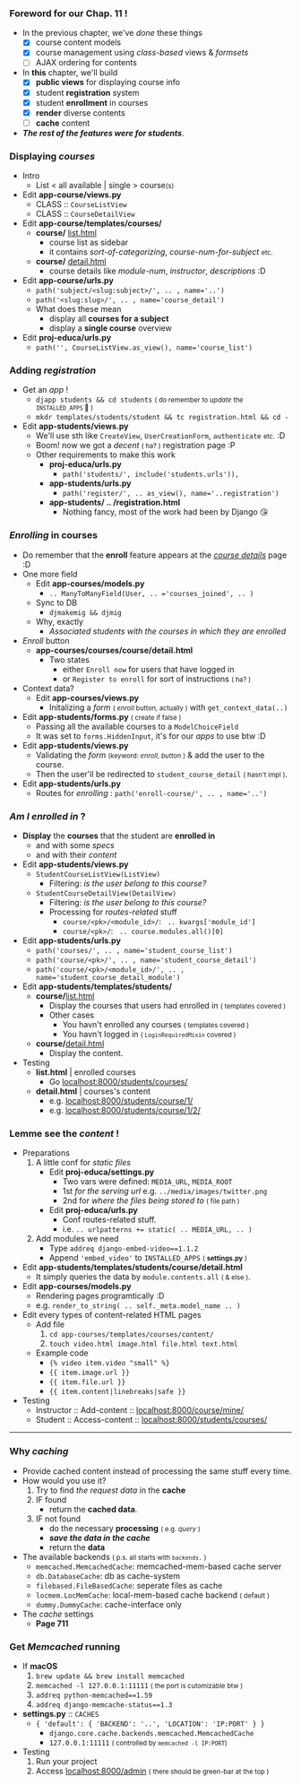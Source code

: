 ### Foreword for our Chap. 11 !
- In the previous chapter, we've *done* these things 
    - [x] course content models 
    - [x] course management using *class-based* views & *formsets*
    - [ ] AJAX ordering for contents
- In **this** chapter, we'll build 
    - [x] **public views** for displaying course info 
    - [x] student **registration** system
    - [x] student **enrollment** in courses 
    - [x] **render** diverse contents 
    - [ ] **cache** content 
- ***The rest of the features were for students***.

### Displaying *courses*
- Intro
    - List < all available | single > course<small>(s)</small>
- Edit **app-course/views.py**
    - CLASS :: ```CourseListView```
    - CLASS :: ```CourseDetailView```
- Edit **app-course/templates/courses/** 
    - **course/** <u>list.html</u>
        - course list as sidebar 
        - it contains *sort-of-categorizing*, *course-num-for-subject* <small>etc.</small> 
    - **course/** <u>detail.html</u>
        - course details like *module-num*, *instructor*, *descriptions* :D 
- Edit **app-course/urls.py**
    - ```path('subject/<slug:subject>/', .. , name='..')```
    - ```path('<slug:slug>/', .. , name='course_detail')```
    - What does these mean
        - display all **courses for a subject**
        - display a **single course** overview
- Edit **proj-educa/urls.py**
    - ```path('', CourseListView.as_view(), name='course_list')```

### Adding *registration*
- Get an *app* !
    - ```djapp students && cd students``` <small>( do remember to *update* the ```INSTALLED_APPS``` 🤪 )</small>
    - ```mkdr templates/students/student && tc registration.html && cd -```
- Edit **app-students/views.py**
    - We'll use sth like ```CreateView```, ```UserCreationForm```, ```authenticate``` <small>etc.</small> :D 
    - Boom! now we got a *decent* <small>( ha? )</small> registration page :P
    - Other requirements to make this work 
        - **proj-educa/urls.py** 
            - ```path('students/', include('students.urls')),```
        - **app-students/urls.py**
            - ```path('register/', .. as_view(), name='..registration')```
        - **app-students/ .. /registration.html**
            - Nothing fancy, most of the work had been by Django 😘 

### *Enrolling* in courses
- Do remember that the **enroll** feature appears at the <u>*course details*</u> page :D 
- One more field 
    - Edit **app-courses/models.py**
        - ```.. ManyToManyField(User, .. ='courses_joined', .. )```
    - Sync to DB 
        - ```djmakemig && djmig```
    - Why, exactly
        - *Associated students with the courses in which they are enrolled*
- *Enroll* button
    - **app-courses/courses/course/detail.html**
        - Two states 
            - either ```Enroll now``` for users that have logged in
            - or ```Register to enroll``` for sort of instructions <small>( ha? )</small>
- Context data?
    - Edit **app-courses/views.py**
        - Initalizing a *form* <small>( *enroll* button, actually )</small> with ```get_context_data(..)``` 
- Edit **app-students/forms.py** <small>( create if false )</small>
    - Passing all the available courses to a ```ModelChoiceField```
    - It was set to ```forms.HiddenInput```, it's for our *apps* to use btw :D 
- Edit **app-students/views.py** 
    - Validating the *form* <small>(keyword: *enroll*, *button* )</small> & add the user to the course.
    - Then the user'll be redirected to ```student_course_detail``` <small>( hasn't impl )</small>.
- Edit **app-students/urls.py** 
    - Routes for *enrolling* : ```path('enroll-course/', .. , name='..')```

### *Am I enrolled in* ?
- **Display** the **courses** that the student are **enrolled in**
    - and with some *specs*
    - and with their *content*
- Edit **app-students/views.py** 
    - ```StudentCourseListView(ListView)```
        - Filtering: *is the user belong to this course?*
    - ```StudentCourseDetailView(DetailView)```
        - Filtering: *is the user belong to this course?*
        - Processing for *routes-related* stuff
            - ```course/<pk>/<module_id>/```: ``` .. kwargs['module_id']```
            - ```course/<pk>/```: ``` .. course.modules.all()[0]```
- Edit **app-students/urls.py**
    - ```path('courses/', .. , name='student_course_list')```
    - ```path('course/<pk>/', .. , name='student_course_detail')```
    - ```path('course/<pk>/<module_id>/', .. , name='student_course_detail_module')```
- Edit **app-students/templates/students/**
    - **course/**<u>list.html</u>
        - Display the courses that users had enrolled in <small>( templates covered )</small>
        - Other cases
            - You havn't enrolled any courses <small>( templates covered )</small>
            - You havn't logged in <small>( ```LoginRequiredMixin``` covered )</small>
    - **course/**<u>detail.html</u>
        - Display the content.
- Testing
    - **list.html** | enrolled courses
        - Go [localhost:8000/students/courses/](http://127.0.0.1:8000/students/courses/)
    - **detail.html** | courses's content
        - e.g. [localhost:8000/students/course/1/](http://127.0.0.1:8000/students/course/1/)
        - e.g. [localhost:8000/students/course/1/2/](http://127.0.0.1:8000/students/course/1/2/)

### Lemme see the *content* !
- Preparations 
    1. A little conf for *static files*
        - Edit **proj-educa/settings.py**
            - Two vars were defined: ```MEDIA_URL```, ```MEDIA_ROOT```
            - 1st *for the serving url* e.g. ```../media/images/twitter.png```
            - 2nd for *where the files being stored to* <small>( file path )</small>
        - Edit **proj-educa/urls.py**
            - Conf routes-related stuff.
            - i.e. ```.. urlpatterns += static( .. MEDIA_URL, .. )```
    2. Add modules we need
        - Type ```addreq django-embed-video==1.1.2```
        - Append ```'embed_video'``` to ```INSTALLED_APPS``` <small>( **settings.py** )</small>
- Edit **app-students/templates/students/course/detail.html**
    - It simply queries the data by ```module.contents.all``` <small>( & else )</small>.
- Edit **app-courses/models.py**
    - Rendering pages programtically :D 
    - e.g. ```render_to_string( .. self._meta.model_name .. )```
- Edit every types of content-related HTML pages 
    - Add file 
        1. ```cd app-courses/templates/courses/content/```
        2. ```touch video.html image.html file.html text.html```
    - Example code
        - ```{% video item.video "small" %}```
        - ```{{ item.image.url }}```
        - ```{{ item.file.url }}```
        - ```{{ item.content|linebreaks|safe }}```
- Testing 
    - Instructor :: Add-content :: [localhost:8000/course/mine/](127.0.0.1:8000/course/mine/)
    - Student :: Access-content :: [localhost:8000/students/courses/](http://localhost:8000/students/courses/)

-----

### Why *caching* 
- Provide cached content instead of processing the same stuff every time.
- How would you use it?
    1. Try to find *the request data* in the **cache**
    2. IF found
        - return the **cached data**.
    3. IF not found
        - do the necessary **processing** <small>( e.g. *query* )</small>
        - ***save the data in the cache***
        - return the **data**
- The available backends <small>( p.s. all starts with ```backends.``` ) </small>
    - ```memcached.MemcachedCache```: memcached-mem-based cache server 
    - ```db.DatabaseCache```: db as cache-system
    - ```filebased.FileBasedCache```: seperate files as cache
    - ```locmem.LocMemCache```: local-mem-based cache backend <small>( default )</small>
    - ```dummy.DummyCache```: cache-interface only
- The *cache* settings
    - **Page 711**

### Get *Memcached* running
- If **macOS**
    1. ```brew update && brew install memcached```
    2. ```memcached -l 127.0.0.1:11111``` <small>( the port is cutomizable btw )</small>
    3. ```addreq python-memcached==1.59```
    4. ```addreq django-memcache-status==1.3```
- **settings.py** :: ```CACHES```
    - ```{ 'default': { 'BACKEND': '..', 'LOCATION': 'IP:PORT' } }```
        - ```django.core.cache.backends.memcached.MemcachedCache```
        - ```127.0.0.1:11111```  <small>( controlled by ```memcached -l IP:PORT```)</small>
- Testing 
    1. Run your project
    2. Access [localhost:8000/admin](http://127.0.0.1:8000/admin/) <small>( there should be green-bar at the top )</small>